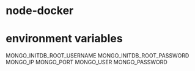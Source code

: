 # node-docker

# environment variables

MONGO_INITDB_ROOT_USERNAME
MONGO_INITDB_ROOT_PASSWORD
MONGO_IP
MONGO_PORT
MONGO_USER
MONGO_PASSWORD